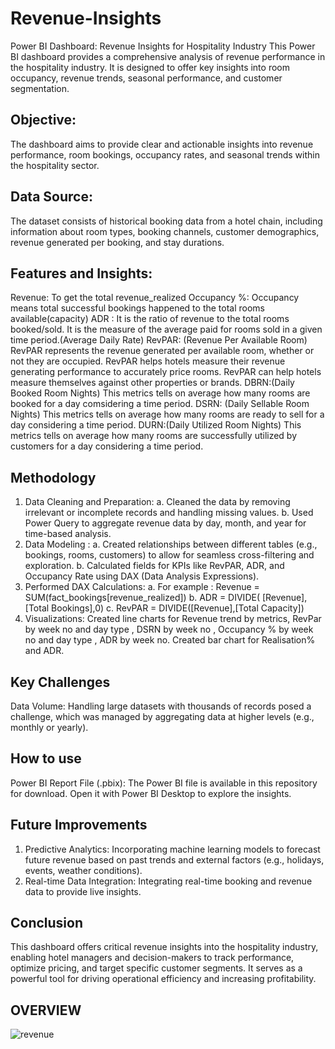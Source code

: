 # Revenue-Insights
Power BI Dashboard: Revenue Insights for Hospitality Industry
This Power BI dashboard provides a comprehensive analysis of revenue performance in the hospitality industry. It is designed to offer key insights into room occupancy, revenue trends, seasonal performance, and customer segmentation.
## Objective:
The dashboard aims to provide clear and actionable insights into revenue performance, room bookings, occupancy rates, and seasonal trends within the hospitality sector.
## Data Source: 
The dataset consists of historical booking data from a hotel chain, including information about room types, booking channels, customer demographics, revenue generated per booking, and stay durations.
## Features and Insights:
Revenue: To get the total revenue_realized
Occupancy %: Occupancy means total successful bookings happened to the total rooms available(capacity)
ADR : It is the ratio of revenue to the total rooms booked/sold. It is the measure of the average paid for rooms sold in a given time period.(Average Daily Rate)
RevPAR: (Revenue Per Available Room) RevPAR represents the revenue generated per available room, whether or not they are occupied. RevPAR helps hotels measure their revenue generating performance to accurately price rooms. RevPAR can help hotels measure themselves against other properties or brands.
DBRN:(Daily Booked Room Nights) This metrics tells on average how many rooms are booked for a day comsidering a time period.
DSRN: (Daily Sellable Room Nights)  This metrics tells on average how many rooms are ready to sell for a day considering a time period.
DURN:(Daily Utilized Room Nights) This metrics tells on average how many rooms are successfully utilized by customers for a day considering a time period.
## Methodology
1. Data Cleaning and Preparation:
   a. Cleaned the data by removing irrelevant or incomplete records and handling missing values.
   b. Used Power Query to aggregate revenue data by day, month, and year for time-based analysis.
2. Data Modeling :
   a. Created relationships between different tables (e.g., bookings, rooms, customers) to allow for seamless cross-filtering and exploration.
   b. Calculated fields for KPIs like RevPAR, ADR, and Occupancy Rate using DAX (Data Analysis Expressions).
3. Performed DAX Calculations:
   a. For example : Revenue = SUM(fact_bookings[revenue_realized])
   b. ADR = DIVIDE( [Revenue], [Total Bookings],0)
   c. RevPAR = DIVIDE([Revenue],[Total Capacity])
4. Visualizations: Created line charts for Revenue trend by metrics, RevPar by week no and day type , DSRN by week no , Occupancy % by week no and day type , ADR by week no. Created bar chart for Realisation% and ADR.
## Key Challenges
Data Volume: Handling large datasets with thousands of records posed a challenge, which was managed by aggregating data at higher levels (e.g., monthly or yearly).
## How to use 
Power BI Report File (.pbix): The Power BI file is available in this repository for download. Open it with Power BI Desktop to explore the insights.
## Future Improvements 
1. Predictive Analytics: Incorporating machine learning models to forecast future revenue based on past trends and external factors (e.g., holidays, events, weather conditions).
2. Real-time Data Integration: Integrating real-time booking and revenue data to provide live insights.
## Conclusion 
This dashboard offers critical revenue insights into the hospitality industry, enabling hotel managers and decision-makers to track performance, optimize pricing, and target specific customer segments. It serves as a powerful tool for driving operational efficiency and increasing profitability.

## OVERVIEW
![revenue](https://github.com/user-attachments/assets/79c90145-6fe0-4fbd-b0f5-95783fcd40b2)











